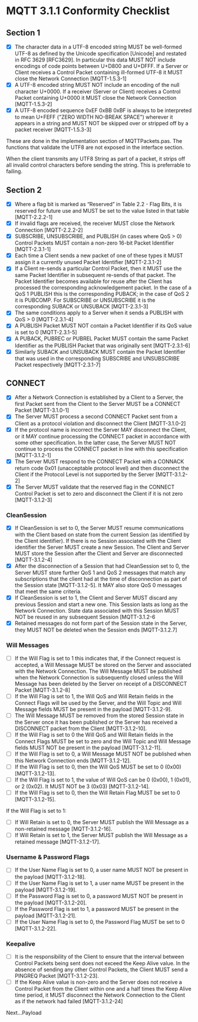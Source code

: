 # MQTT 3.1.1 Conformity Checklist

## Section 1

- [X] The character data in a UTF-8 encoded string MUST be well-formed UTF-8 as defined by the Unicode specification [Unicode] and restated in RFC 3629 [RFC3629]. In particular this data MUST NOT include encodings of code points between U+D800 and U+DFFF. If a Server or Client receives a Control Packet containing ill-formed UTF-8 it MUST close the Network Connection [MQTT-1.5.3-1]
- [X] A UTF-8 encoded string MUST NOT include an encoding of the null character U+0000. If a receiver (Server or Client) receives a Control Packet containing U+0000 it MUST close the Network Connection [MQTT-1.5.3-2]
- [X] A UTF-8 encoded sequence 0xEF 0xBB 0xBF is always to be interpreted to mean U+FEFF ("ZERO WIDTH NO-BREAK SPACE") wherever it appears in a string and MUST NOT be skipped over or stripped off by a packet receiver [MQTT-1.5.3-3]

These are done in the implementation section of MQTTPackets.pas. The functions that validate the UTF8 are not exposed in the interface section.

When the client transmits any UTF8 String as part of a packet, it strips off all invalid control characters before sending the string. This is preferrable to failing.

## Section 2

- [X] Where a flag bit is marked as “Reserved” in Table 2.2 - Flag Bits, it is reserved for future use and MUST be set to the value listed in that table [MQTT-2.2.2-1]
- [X] If invalid flags are received, the receiver MUST close the Network Connection [MQTT-2.2.2-2]
- [X] SUBSCRIBE, UNSUBSCRIBE, and PUBLISH (in cases where QoS > 0) Control Packets MUST contain a non-zero 16-bit Packet Identifier [MQTT-2.3.1-1]
- [X] Each time a Client sends a new packet of one of these types it MUST assign it a currently unused Packet Identifier [MQTT-2.3.1-2]
- [X] If a Client re-sends a particular Control Packet, then it MUST use the same Packet Identifier in subsequent re-sends of that packet. The Packet Identifier becomes available for reuse after the Client has processed the corresponding acknowledgement packet. In the case of a QoS 1 PUBLISH this is the corresponding PUBACK; in the case of QoS 2 it is PUBCOMP. For SUBSCRIBE or UNSUBSCRIBE it is the corresponding SUBACK or UNSUBACK [MQTT-2.3.1-3]
- [X] The same conditions apply to a Server when it sends a PUBLISH with QoS > 0 [MQTT-2.3.1-4]
- [X] A PUBLISH Packet MUST NOT contain a Packet Identifier if its QoS value is set to 0 [MQTT-2.3.1-5]
- [X] A PUBACK, PUBREC or PUBREL Packet MUST contain the same Packet Identifier as the PUBLISH Packet that was originally sent [MQTT-2.3.1-6]
- [X] Similarly SUBACK and UNSUBACK MUST contain the Packet Identifier that was used in the corresponding SUBSCRIBE and UNSUBSCRIBE Packet respectively [MQTT-2.3.1-7]

## CONNECT

- [X] After a Network Connection is established by a Client to a Server, the first Packet sent from the Client to the Server MUST be a CONNECT Packet [MQTT-3.1.0-1]
- [X] The Server MUST process a second CONNECT Packet sent from a Client as a protocol violation and disconnect the Client [MQTT-3.1.0-2]
- [X] If the protocol name is incorrect the Server MAY disconnect the Client, or it MAY continue processing the CONNECT packet in accordance with some other specification. In the latter case, the Server MUST NOT continue to process the CONNECT packet in line with this specification [MQTT-3.1.2-1]
- [X] The Server MUST respond to the CONNECT Packet with a CONNACK return code 0x01 (unacceptable protocol level) and then disconnect the Client if the Protocol Level is not supported by the Server [MQTT-3.1.2-2]
- [X] The Server MUST validate that the reserved flag in the CONNECT Control Packet is set to zero and disconnect the Client if it is not zero [MQTT-3.1.2-3]

### CleanSession

- [X] If CleanSession is set to 0, the Server MUST resume communications with the Client based on state from the current Session (as identified by the Client identifier). If there is no Session associated with the Client identifier the Server MUST create a new Session. The Client and Server MUST store the Session after the Client and Server are disconnected [MQTT-3.1.2-4]
- [X] After the disconnection of a Session that had CleanSession set to 0, the Server MUST store further QoS 1 and QoS 2 messages that match any subscriptions that the client had at the time of disconnection as part of the Session state [MQTT-3.1.2-5]. It MAY also store QoS 0 messages that meet the same criteria.
- [X] If CleanSession is set to 1, the Client and Server MUST discard any previous Session and start a new one. This Session lasts as long as the Network Connection. State data associated with this Session MUST NOT be reused in any subsequent Session [MQTT-3.1.2-6
- [X] Retained messages do not form part of the Session state in the Server, they MUST NOT be deleted when the Session ends [MQTT-3.1.2.7]

### Will Messages

- [ ] If the Will Flag is set to 1 this indicates that, if the Connect request is accepted, a Will Message MUST be stored on the Server and associated with the Network Connection. The Will Message MUST be published when the Network Connection is subsequently closed unless the Will Message has been deleted by the Server on receipt of a DISCONNECT Packet [MQTT-3.1.2-8]
- [ ] If the Will Flag is set to 1, the Will QoS and Will Retain fields in the Connect Flags will be used by the Server, and the Will Topic and Will Message fields MUST be present in the payload [MQTT-3.1.2-9].
- [ ] The Will Message MUST be removed from the stored Session state in the Server once it has been published or the Server has received a DISCONNECT packet from the Client [MQTT-3.1.2-10].
- [ ] If the Will Flag is set to 0 the Will QoS and Will Retain fields in the Connect Flags MUST be set to zero and the Will Topic and Will Message fields MUST NOT be present in the payload [MQTT-3.1.2-11].
- [ ] If the Will Flag is set to 0, a Will Message MUST NOT be published when this Network Connection ends [MQTT-3.1.2-12].
- [ ] If the Will Flag is set to 0, then the Will QoS MUST be set to 0 (0x00) [MQTT-3.1.2-13].
- [ ] If the Will Flag is set to 1, the value of Will QoS can be 0 (0x00), 1 (0x01), or 2 (0x02). It MUST NOT be 3 (0x03) [MQTT-3.1.2-14].
- [ ] If the Will Flag is set to 0, then the Will Retain Flag MUST be set to 0 [MQTT-3.1.2-15].

If the Will Flag is set to 1:

- [ ] If Will Retain is set to 0, the Server MUST publish the Will Message as a non-retained message [MQTT-3.1.2-16].
- [ ] If Will Retain is set to 1, the Server MUST publish the Will Message as a retained message [MQTT-3.1.2-17].

### Username & Password Flags

- [ ] If the User Name Flag is set to 0, a user name MUST NOT be present in the payload [MQTT-3.1.2-18].
- [ ] If the User Name Flag is set to 1, a user name MUST be present in the payload [MQTT-3.1.2-19].
- [ ] If the Password Flag is set to 0, a password MUST NOT be present in the payload [MQTT-3.1.2-20].
- [ ] If the Password Flag is set to 1, a password MUST be present in the payload [MQTT-3.1.2-21].
- [ ] If the User Name Flag is set to 0, the Password Flag MUST be set to 0 [MQTT-3.1.2-22].

### Keepalive

- [ ] It is the responsibility of the Client to ensure that the interval between Control Packets being sent does not exceed the Keep Alive value. In the absence of sending any other Control Packets, the Client MUST send a PINGREQ Packet [MQTT-3.1.2-23].
- [ ] If the Keep Alive value is non-zero and the Server does not receive a Control Packet from the Client within one and a half times the Keep Alive time period, it MUST disconnect the Network Connection to the Client as if the network had failed [MQTT-3.1.2-24]

Next...Payload
